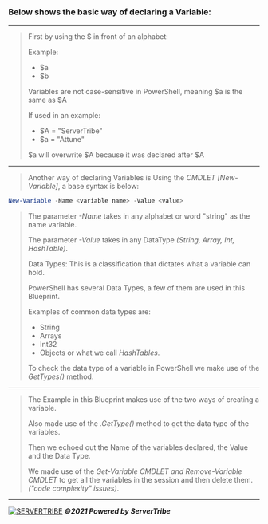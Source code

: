 ### **Below shows the basic way of declaring a Variable:**
---
> First by using the $ in front of an alphabet:
> 
> Example: 
> - \$a 
> - \$b
> 
> Variables are not case-sensitive in PowerShell, meaning \$a is the same as \$A
> 
> If used in an example:
> 
> - \$A = "ServerTribe" 
> - \$a = "Attune" 
> 
> \$a will overwrite \$A because it was declared after \$A
---
> Another way of declaring Variables is Using the *CMDLET [New-Variable]*, a base syntax is below:
```powershell
New-Variable -Name <variable name> -Value <value>
```
> The parameter *-Name* takes in any alphabet or word "string" as the name variable.
> 
> The parameter *-Value* takes in any DataType *(String, Array, Int, HashTable)*.
> 
> Data Types: This is a classification that dictates what a variable can hold.
> 
> PowerShell has several Data Types, a few of them are used in this Blueprint.
> 
> Examples of common data types are: 
> - String 
> - Arrays 
> - Int32
> - Objects or what we call *HashTables*.
> 
> To check the data type of a variable in PowerShell we make use of the *GetTypes()* method.
---
> The Example in this Blueprint makes use of the two ways of creating a variable.
> 
> Also made use of the *.GetType()* method to get the data type of the variables.
> 
> Then we echoed out the Name of the variables declared, the Value and the Data Type.
> 
> We made use of the *Get-Variable CMDLET and Remove-Variable CMDLET* to get all the variables in the session and then delete them. *("code complexity" issues)*.
---
[![SERVERTRIBE](https://www.servertribe.com/wp-content/themes/mars/assets/images/attune_logo.svg)](https://www.servertribe.com/)
***&copy;2021 Powered by ServerTribe***